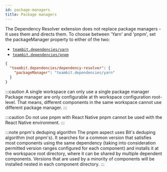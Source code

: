 ```yaml
---
id: package-managers
title: Package managers
---
```


The Dependency Resolver extension does not replace package managers - it uses them and directs them.
To choose between 'Yarn' and 'pnpm', set the packageManager property to either of the two:

- [`teambit.dependencies/yarn`](https://bit.dev/teambit/dependencies/yarn)
- [`teambit.dependencies/pnpm`](https://bit.dev/teambit/dependencies/pnpm)

```json title="At the root-level of the workspace configuration JSON (workspace.jsonc)"
{
  "teambit.dependencies/dependency-resolver": {
    "packageManager": "teambit.dependencies/yarn"
  }
}
```

:::caution A single workspace can only use a single package manager
Package manager are only configurable at th workspace configuration root-level. That means, different components in the same workspace cannot use different package manager.
:::

:::caution Do not use pnpm with React Native
pnpm cannot be used with the React Native environment.
:::

:::note pnpm's deduping algorithm
The pnpm aspect uses Bit's deduping algorithm (not pnpm's).
It searches for a common version that satisfies most components using the same dependency (taking into consideration permitted version ranges configured for each component) and installs it at the workspace root directory, where it can be shared by multiple dependent components.
Versions that are used by a minority of components will be installed nested in each component directory.
:::